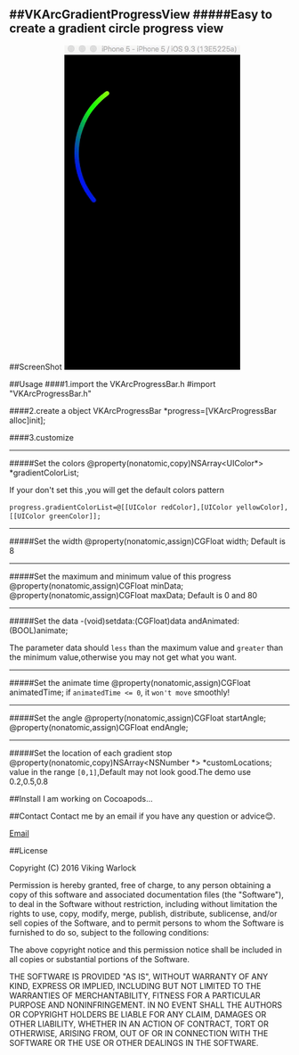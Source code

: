 ##VKArcGradientProgressView
#####Easy to create a gradient circle progress view
---
##ScreenShot
![screenshot](https://raw.githubusercontent.com/VikingWarlock/VKArcGradientProgressView/master/demoGIF.gif)

##Usage
####1.import the VKArcProgressBar.h
	#import "VKArcProgressBar.h"

####2.create a object
	VKArcProgressBar *progress=[VKArcProgressBar alloc]init];

####3.customize

---

#####Set the colors
	@property(nonatomic,copy)NSArray<UIColor*> *gradientColorList;

If your don't set this ,you will get the default colors pattern

	progress.gradientColorList=@[[UIColor redColor],[UIColor yellowColor],[[UIColor greenColor]];

---
#####Set the width
	@property(nonatomic,assign)CGFloat width;
Default is 8

---

#####Set the maximum and minimum value of this progress
	@property(nonatomic,assign)CGFloat minData;
	@property(nonatomic,assign)CGFloat maxData;
Default is 0 and 80

---

#####Set the data
	-(void)setdata:(CGFloat)data andAnimated:(BOOL)animate;

The parameter data should `less` than the maximum value and `greater` than the minimum value,otherwise you may not get what you want.

---

#####Set the animate time
	@property(nonatomic,assign)CGFloat animatedTime;
if `animatedTime <= 0`, it `won't move` smoothly!

---

#####Set the angle
	@property(nonatomic,assign)CGFloat startAngle;
	@property(nonatomic,assign)CGFloat endAngle;

---

#####Set the location of each gradient stop
	@property(nonatomic,copy)NSArray<NSNumber *> *customLocations;
value in the range `[0,1]`,Default may not look good.The demo use 0.2,0.5,0.8

##Install
I am working on Cocoapods...

##Contact
Contact me by an email if you have any question or advice😊.

[Email](mailto://vikingwarlock@163.com)

##License

Copyright (C) 2016 Viking Warlock

Permission is hereby granted, free of charge, to any person obtaining a copy of this software and associated documentation files (the "Software"), to deal in the Software without restriction, including without limitation the rights to use, copy, modify, merge, publish, distribute, sublicense, and/or sell copies of the Software, and to permit persons to whom the Software is furnished to do so, subject to the following conditions:

The above copyright notice and this permission notice shall be included in all copies or substantial portions of the Software.

THE SOFTWARE IS PROVIDED "AS IS", WITHOUT WARRANTY OF ANY KIND, EXPRESS OR IMPLIED, INCLUDING BUT NOT LIMITED TO THE WARRANTIES OF MERCHANTABILITY, FITNESS FOR A PARTICULAR PURPOSE AND NONINFRINGEMENT. IN NO EVENT SHALL THE AUTHORS OR COPYRIGHT HOLDERS BE LIABLE FOR ANY CLAIM, DAMAGES OR OTHER LIABILITY, WHETHER IN AN ACTION OF CONTRACT, TORT OR OTHERWISE, ARISING FROM, OUT OF OR IN CONNECTION WITH THE SOFTWARE OR THE USE OR OTHER DEALINGS IN THE SOFTWARE.